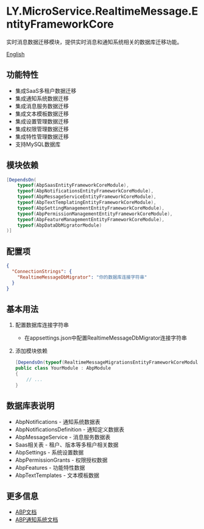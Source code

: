 # LY.MicroService.RealtimeMessage.EntityFrameworkCore

实时消息数据迁移模块，提供实时消息和通知系统相关的数据库迁移功能。

[English](./README.EN.md)

## 功能特性

* 集成SaaS多租户数据迁移
* 集成通知系统数据迁移
* 集成消息服务数据迁移
* 集成文本模板数据迁移
* 集成设置管理数据迁移
* 集成权限管理数据迁移
* 集成特性管理数据迁移
* 支持MySQL数据库

## 模块依赖

```csharp
[DependsOn(
    typeof(AbpSaasEntityFrameworkCoreModule),
    typeof(AbpNotificationsEntityFrameworkCoreModule),
    typeof(AbpMessageServiceEntityFrameworkCoreModule),
    typeof(AbpTextTemplatingEntityFrameworkCoreModule),
    typeof(AbpSettingManagementEntityFrameworkCoreModule),
    typeof(AbpPermissionManagementEntityFrameworkCoreModule),
    typeof(AbpFeatureManagementEntityFrameworkCoreModule),
    typeof(AbpDataDbMigratorModule)
)]
```

## 配置项

```json
{
  "ConnectionStrings": {
    "RealtimeMessageDbMigrator": "你的数据库连接字符串"
  }
}
```

## 基本用法

1. 配置数据库连接字符串
   * 在appsettings.json中配置RealtimeMessageDbMigrator连接字符串

2. 添加模块依赖
   ```csharp
   [DependsOn(typeof(RealtimeMessageMigrationsEntityFrameworkCoreModule))]
   public class YourModule : AbpModule
   {
       // ...
   }
   ```

## 数据库表说明

* AbpNotifications - 通知系统数据表
* AbpNotificationsDefinition - 通知定义数据表
* AbpMessageService - 消息服务数据表
* Saas相关表 - 租户、版本等多租户相关数据
* AbpSettings - 系统设置数据
* AbpPermissionGrants - 权限授权数据
* AbpFeatures - 功能特性数据
* AbpTextTemplates - 文本模板数据

## 更多信息

* [ABP文档](https://docs.abp.io)
* [ABP通知系统文档](https://docs.abp.io/zh-Hans/abp/latest/Notification-System)
